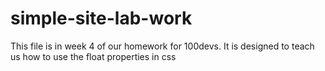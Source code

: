 # simple-site-lab-work
This file is in week 4 of our homework for 100devs. It is designed to teach us how to use the float properties in css
